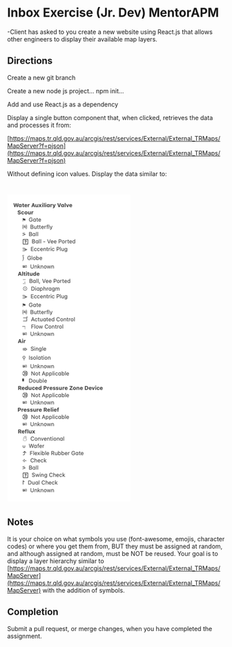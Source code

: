 # Inbox Exercise (Jr. Dev) MentorAPM

-Client has asked to you create a new website using React.js that allows other engineers to display their available map layers.

## Directions

Create a new git branch

Create a new node js project... npm init... 

Add and use React.js as a dependency

Display a single button component that, when clicked, retrieves the data and processes it from:

[https://maps.tr.qld.gov.au/arcgis/rest/services/External/External_TRMaps/MapServer?f=pjson](https://maps.tr.qld.gov.au/arcgis/rest/services/External/External_TRMaps/MapServer?f=pjson)

Without defining icon values. Display the data similar to:

# ![Example Image](example.png?raw=true "Title")




## Notes
It is your choice on what symbols you use (font-awesome, emojis, character codes) or where you get them from, BUT they must be assigned at random, and although assigned at random, must be NOT be reused. Your goal is to display a layer hierarchy similar to [https://maps.tr.qld.gov.au/arcgis/rest/services/External/External_TRMaps/MapServer](https://maps.tr.qld.gov.au/arcgis/rest/services/External/External_TRMaps/MapServer) with the addition of symbols. 

## Completion
Submit a pull request, or merge changes, when you have completed the assignment.
